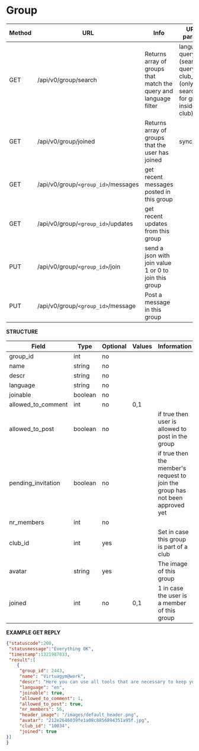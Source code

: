 # Group

|Method|URL|Info|URL-params|
|---|---|---|---|
|GET|/api/v0/group/search|Returns array of groups that match the query and language filter|language, query (search query), club_id (only searches for groups inside that club)|
|GET|/api/v0/group/joined|Returns array of groups that the user has joined|sync_from|
|GET|/api/v0/group/`<group_id>`/messages|get recent messages posted in this group||
|GET|/api/v0/group/`<group_id>`/updates|get recent updates from this group||
|PUT|/api/v0/group/`<group_id>`/join|send a json with join value 1 or 0 to join this group||
|PUT|/api/v0/group/`<group_id>`/message|Post a message in this group||

**STRUCTURE**

|Field|Type|Optional|Values|Information|
|---|---|---|---|---|
|group_id|int|no|||
|name|string|no|||
|descr|string|no|||
|language|string|no|||
|joinable|boolean|no|||
|allowed_to_comment|int|no|0,1||
|allowed_to_post|boolean|no| |if true then user is allowed to post in the group|
|pending_invitation|boolean|no| |if true then the member's request to join the group has not been approved yet|
|nr_members|int|no|||
|club_id|int|yes| |Set in case this group is part of a club|
|avatar|string|yes| |The image of this group|
|joined|int|no|0,1|1 in case the user is a member of this group|


**EXAMPLE GET REPLY**

```json
{"statuscode":200,
 "statusmessage":"Everything OK",
 "timestamp":1321987033,
 "result":[
    {
     "group_id": 2443,
     "name": "Virtuagym@work",
     "descr": "Here you can use all tools that are necessary to keep yourself and your colleagues as vital as possible. For questions or suggestions to improve Virtuagym deployed as Corporate Health solution, you can contact by e-mail or phone anytime. Have fun with investing in your own vitality as human being and employee :) Hugo, Paul, Rachelle and Roxanne",
     "language": "en",
     "joinable": true,
     "allowed_to_comment": 1,
     "allowed_to_post": true,
     "nr_members": 56,
     "header_image": "/images/default_header.png",
     "avatar": "212e2646039fe1a08c8856894351a95f.jpg",
     "club_id": "10034",
     "joined": true
}]
}
```
